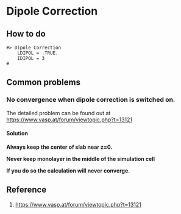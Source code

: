 # Dipole Correction

## How to do

```vasp
#> Dipole Correction
    LDIPOL = .TRUE.
    IDIPOL = 3
#
```

## Common problems

### No convergence when dipole correction is switched on.

The detailed problem can be found out at https://www.vasp.at/forum/viewtopic.php?t=13121

#### Solution
**Always keep the center of slab near z=0.**

**Never keep monolayer in the middle of the simulation cell**

**If you do so the calculation will never converge.**

## Reference

1. https://www.vasp.at/forum/viewtopic.php?t=13121